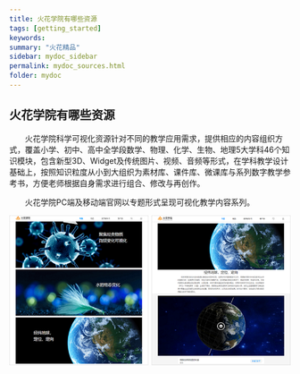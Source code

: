 ```yaml
---
title: 火花学院有哪些资源
tags: [getting_started]
keywords:
summary: "火花精品"
sidebar: mydoc_sidebar
permalink: mydoc_sources.html
folder: mydoc
---
```


## 火花学院有哪些资源

&ensp;&ensp;&ensp;&ensp;火花学院科学可视化资源针对不同的教学应用需求，提供相应的内容组织方式，覆盖小学、初中、高中全学段数学、物理、化学、生物、地理5大学科46个知识模块，包含新型3D、Widget及传统图片、视频、音频等形式，在学科教学设计基础上，按照知识粒度从小到大组织为素材库、课件库、微课库与系列数字教学参考书，方便老师根据自身需求进行组合、修改与再创作。

&ensp;&ensp;&ensp;&ensp;火花学院PC端及移动端官网以专题形式呈现可视化教学内容系列。

![avatar](images/0003sources.png)
